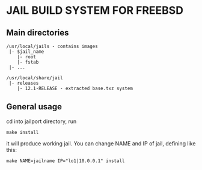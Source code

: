 # JAIL BUILD SYSTEM FOR FREEBSD

## Main directories

```
/usr/local/jails - contains images
 |- $jail_name
    |- root
    |- fstab
 |- ...

/usr/local/share/jail
 |- releases
    |- 12.1-RELEASE - extracted base.txz system
```

## General usage

cd into jailport directory, run 

```
make install
```

it will produce working jail.
You can change NAME and IP of jail, defining like this:

```
make NAME=jailname IP="lo1|10.0.0.1" install
```
